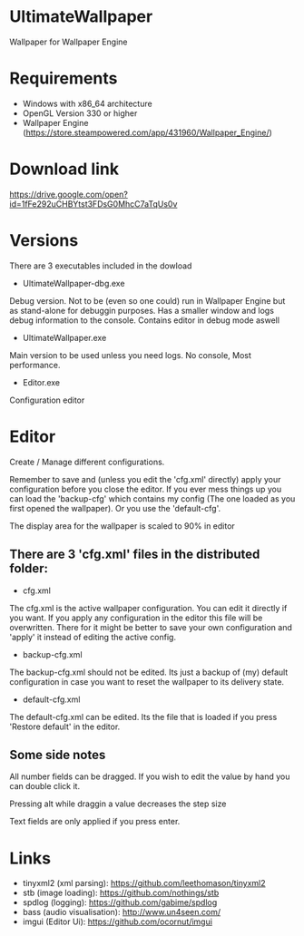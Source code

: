 # UltimateWallpaper
Wallpaper for Wallpaper Engine

# Requirements
- Windows with x86_64 architecture
- OpenGL Version 330 or higher
- Wallpaper Engine (https://store.steampowered.com/app/431960/Wallpaper_Engine/)

# Download link
https://drive.google.com/open?id=1fFe292uCHBYtst3FDsG0MhcC7aTqUs0v

# Versions
<p> There are 3 executables included in the dowload </p>

- UltimateWallpaper-dbg.exe
<p>Debug version. Not to be (even so one could) run in Wallpaper Engine but as stand-alone for debuggin purposes. Has a smaller window and logs debug information to the console. Contains editor in debug mode aswell</p>

- UltimateWallpaper.exe
<p>Main version to be used unless you need logs. No console, Most performance.</p>

- Editor.exe
<p>Configuration editor</p>

# Editor
<p>Create / Manage different configurations.</p>
<p>Remember to save and (unless you edit the 'cfg.xml' directly) apply your configuration before you close the editor.
If you ever mess things up you can load the 'backup-cfg' which contains my config (The one loaded as you first opened the wallpaper).
Or you use the 'default-cfg'. </p>
<p>The display area for the wallpaper is scaled to 90% in editor</p>
<h2>There are 3 'cfg.xml' files in the distributed folder:</h2>

- cfg.xml
<p>The cfg.xml is the active wallpaper configuration. You can edit it directly if you want. If you apply any configuration in the editor
  this file will be overwritten. There for it might be better to save your own configuration and 'apply' it instead of editing the active config.</p>

- backup-cfg.xml
<p>The backup-cfg.xml should not be edited. Its just a backup of (my) default configuration in case you want to reset the wallpaper to its delivery state.</p>

- default-cfg.xml
<p>The default-cfg.xml can be edited. Its the file that is loaded if you press 'Restore default' in the editor.</p>

<h2>Some side notes</h2>
<p>All number fields can be dragged. If you wish to edit the value by hand you can double click it.</p>
<p>Pressing alt while draggin a value decreases the step size</p>
<p>Text fields are only applied if you press enter.</p>



# Links
- tinyxml2 (xml parsing): https://github.com/leethomason/tinyxml2
- stb (image loading): https://github.com/nothings/stb
- spdlog (logging): https://github.com/gabime/spdlog
- bass (audio visualisation): http://www.un4seen.com/
- imgui (Editor Ui): https://github.com/ocornut/imgui
